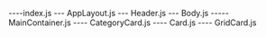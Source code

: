 

----index.js
             --- AppLayout.js
                                --- Header.js
                                --- Body.js
                                              ----- MainContainer.js
                                                                    ---- CategoryCard.js
                                                                    ---- Card.js
                                                                    ---- GridCard.js